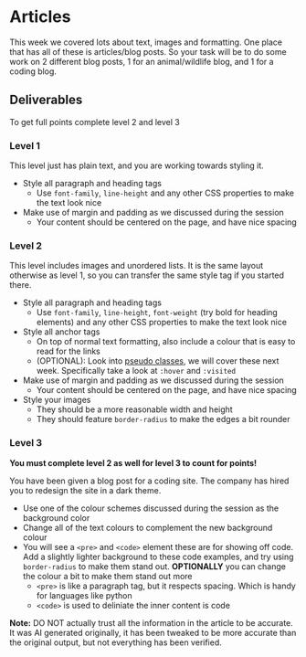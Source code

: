 # Articles

This week we covered lots about text, images and formatting. One place that has all of these is articles/blog posts. So your task will be to do some work on 2 different blog posts, 1 for an animal/wildlife blog, and 1 for a coding blog.

## Deliverables

To get full points complete level 2 and level 3

### Level 1

This level just has plain text, and you are working towards styling it.

- Style all paragraph and heading tags
  - Use `font-family`, `line-height` and any other CSS properties to make the text look nice
- Make use of margin and padding as we discussed during the session
  - Your content should be centered on the page, and have nice spacing

### Level 2

This level includes images and unordered lists. It is the same layout otherwise as level 1, so you can transfer the same style tag if you started there.

- Style all paragraph and heading tags
  - Use `font-family`, `line-height`, `font-weight` (try bold for heading elements) and any other CSS properties to make the text look nice
- Style all anchor tags
  - On top of normal text formatting, also include a colour that is easy to read for the links
  - (OPTIONAL): Look into [pseudo classes](https://developer.mozilla.org/en-US/docs/Web/CSS/Pseudo-classes), we will cover these next week. Specifically take a look at `:hover` and `:visited`
- Make use of margin and padding as we discussed during the session
  - Your content should be centered on the page, and have nice spacing
- Style your images
  - They should be a more reasonable width and height
  - They should feature `border-radius` to make the edges a bit rounder

### Level 3

**You must complete level 2 as well for level 3 to count for points!**

You have been given a blog post for a coding site. The company has hired you to redesign the site in a dark theme. 

- Use one of the colour schemes discussed during the session as the background color
- Change all of the text colours to complement the new background colour
- You will see a `<pre>` and `<code>` element these are for showing off code. Add a slightly lighter background to these code examples, and try using `border-radius` to make them stand out. **OPTIONALLY** you can change the colour a bit to make them stand out more
  - `<pre>` is like a paragraph tag, but it respects spacing. Which is handy for languages like python
  - `<code>` is used to deliniate the inner content is code

**Note:** DO NOT actually trust all the information in the article to be accurate. It was AI generated originally, it has been tweaked to be more accurate than the original output, but not everything has been verified. 